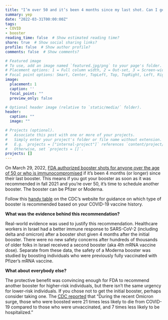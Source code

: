 ```yaml
---
title: "I’m over 50 and it’s been 4 months since my last shot. Can I get another booster?"
summary: yep
date: "2022-03-31T00:00:00Z"
tags:
- COVID
- booster
reading_time: false  # Show estimated reading time?
share: true  # Show social sharing links?
profile: false  # Show author profile?
comments: false  # Show comments?

# Featured image
# To use, add an image named `featured.jpg/png` to your page's folder.
# Placement options: 1 = Full column width, 2 = Out-set, 3 = Screen-width
# Focal point options: Smart, Center, TopLeft, Top, TopRight, Left, Right, BottomLeft, Bottom, BottomRight
image:
  placement: 1
  caption: ''
  focal_point: ""
  preview_only: false

# Optional header image (relative to `static/media/` folder).
header:
  caption: ""
  image: ""

# Projects (optional).
#   Associate this post with one or more of your projects.
#   Simply enter your project's folder or file name without extension.
#   E.g. `projects = ["internal-project"]` references `content/project/deep-learning/index.md`.
#   Otherwise, set `projects = []`.
projects: []
---
```

On March 29, 2022, [FDA authorized booster shots for anyone over the age of 50 or who is immunocompromised](https://www.fda.gov/news-events/press-announcements/coronavirus-covid-19-update-fda-authorizes-second-booster-dose-two-covid-19-vaccines-older-and) if it’s been 4 months (or longer) since their last booster. This means if you got your booster as soon as it was recommended in fall 2021 and you’re over 50, it’s time to schedule another booster. The booster can be Pfizer or Moderna.

Follow this [handy table](https://www.cdc.gov/coronavirus/2019-ncov/vaccines/booster-shot.html#:~:text=After%20this%20time%20period%2C,considered%20up%20to%20date.) on the CDC’s website for guidance on which type of booster is recommended based on your COVID-19 vaccine history.

**What was the evidence behind this recommendation?**

Real-world evidence was used to justify this recommendation. Healthcare workers in Israel had a better immune response to SARS-CoV-2 (including delta and omicron) after a booster shot given 4 months after the initial booster. There were no new safety concerns after hundreds of thousands of older folks in Israel received a second booster (aka 4th mRNA vaccine dose). Separate from these data, the safety of a Moderna booster was studied by boosting individuals who were previously fully vaccinated with Pfizer’s mRNA vaccine.

**What about everybody else?**

The protective benefit was convincing enough for FDA to recommend another booster for higher-risk individuals, but there isn’t the same urgency for lower-risk individuals. If you chose not to get the initial booster, perhaps consider taking one. The [CDC reported](https://www.cdc.gov/media/releases/2022/s0328-covid-19-boosters.html) that “During the recent Omicron surge, those who were boosted were 21 times less likely to die from COVID-19 compared to those who were unvaccinated, and 7 times less likely to be hospitalized.”